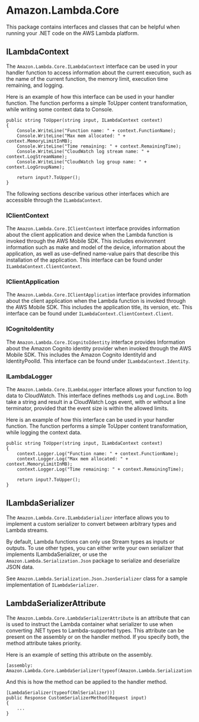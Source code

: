 # Amazon.Lambda.Core

This package contains interfaces and classes that can be helpful when running your .NET code on the AWS Lambda platform.

## ILambdaContext

The `Amazon.Lambda.Core.ILambdaContext` interface can be used in your handler function to access information about the current execution, such as the name of the current function, the memory limit, execution time remaining, and logging.

Here is an example of how this interface can be used in your handler function.
The function performs a simple ToUpper content transformation, while writing some context data to Console.  
```
public string ToUpper(string input, ILambdaContext context)
{
    Console.WriteLine("Function name: " + context.FunctionName);
    Console.WriteLine("Max mem allocated: " + context.MemoryLimitInMB);
    Console.WriteLine("Time remaining: " + context.RemainingTime);
    Console.WriteLine("CloudWatch log stream name: " + context.LogStreamName);
    Console.WriteLine("CloudWatch log group name: " + context.LogGroupName);

    return input?.ToUpper();
}
```

The following sections describe various other interfaces which are accessible through the `ILambdaContext`.

### IClientContext

The `Amazon.Lambda.Core.IClientContext` interface provides information about the client application and device when the Lambda function is invoked through the AWS Mobile SDK. This includes environment information such as make and model of the device, information about the application, as well as use-defined name-value pairs that describe this installation of the application.
This interface can be found under `ILambdaContext.ClientContext`.

### IClientApplication
The `Amazon.Lambda.Core.IClientApplication` interface provides information about the client application when the Lambda function is invoked through the AWS Mobile SDK. This includes the application title, its version, etc.
This interface can be found under `ILambdaContext.ClientContext.Client`.

### ICognitoIdentity

The `Amazon.Lambda.Core.ICognitoIdentity` interface provides Information about the Amazon Cognito identity provider when invoked through the AWS Mobile SDK. This includes the Amazon Cognito IdentityId and IdentityPoolId.
This interface can be found under `ILambdaContext.Identity`.

### ILambdaLogger

The `Amazon.Lambda.Core.ILambdaLogger` interface allows your function to log data to CloudWatch. This interface defines methods `Log` and `LogLine`. Both take a string and result in a CloudWatch Logs event, with or without a line terminator, provided that the event size is within the allowed limits.

Here is an example of how this interface can be used in your handler function.
The function performs a simple ToUpper content transformation, while logging the context data.  
```
public string ToUpper(string input, ILambdaContext context)
{
    context.Logger.Log("Function name: " + context.FunctionName);
    context.Logger.Log("Max mem allocated: " + context.MemoryLimitInMB);
    context.Logger.Log("Time remaining: " + context.RemainingTime);

    return input?.ToUpper();
}
```

## ILambdaSerializer

The `Amazon.Lambda.Core.ILambdaSerializer` interface allows you to implement a custom serializer to convert between arbitrary types and Lambda streams.

By default, Lambda functions can only use Stream types as inputs or outputs. To use other types, you can either write your own serializer that implements ILambdaSerializer, or use the `Amazon.Lambda.Serialization.Json` package to serialize and deserialize JSON data.

See `Amazon.Lambda.Serialization.Json.JsonSerializer` class for a sample implementation of `ILambdaSerializer`.

## LambdaSerializerAttribute

The `Amazon.Lambda.Core.LambdaSerializerAttribute` is an attribute that can is used to instruct the Lambda container what serializer to use when converting .NET types to Lambda-supported types.
This attribute can be present on the assembly or on the handler method. If you specify both, the method attribute takes priority.

Here is an example of setting this attribute on the assembly.
```
[assembly: Amazon.Lambda.Core.LambdaSerializer(typeof(Amazon.Lambda.Serialization.Json.JsonSerializer))]
```

And this is how the method can be applied to the handler method.
```
[LambdaSerializer(typeof(XmlSerializer))]
public Response CustomSerializerMethod(Request input)
{
    ...
}
```
